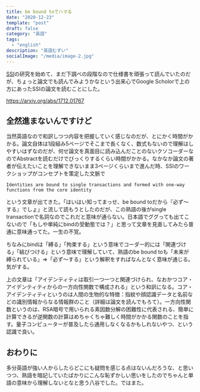 ```yaml
---
title: be bound toでハマる
date: "2020-12-23"
template: "post"
draft: false
category: "英語"
tags:
  - "english"
description: "英語むずい"
socialImage: "/media/image-2.jpg"
---
```


[SSI](https://lastrust.io/2020/06/03/whatis-self-sovereign-identity/)の研究を始めて、まだ下調べの段階なので仕様書を頑張って読んでいたのだが、ちょっと論文でも読んでみようかなという出来心でGoogle Scholorで上の方にあったSSIの論文を読むことにした。

https://arxiv.org/abs/1712.01767

## 全然進まないんですけど

当然英語なので和訳しつつ内容を把握していく感じなのだが、とにかく時間がかかる。論文自体は1段組み5ページでそこまで長くなく、数式もないので理解はしやすいはずなのだが、何せ論文を真面目に読み込んだことのないクソコーダーなのでAbstractを読むだけでびっくりするくらい時間がかかる。なかなか論文の著者が伝えたいことを理解できないまま3ページくらいまで進んだ時、SSIのワークショップがコンセプトを策定した文脈で

```
Identities are bound to single transactions and formed with one-way functions from the core identity
```

という文章が出てきた。「はいはい知ってまっせ、be bound toだから『必ず〜する』でしょ」と流して読もうとしたのだが、この熟語の後がsingle transactionで名詞なのでこれだと意味が通らない。日本語でググっても出てこないので「もしや単純にbindの受動態では？」と思って文章を見直してみたら普通に意味通ってた。一生の不覚。

ちなみにbindは「縛る」「拘束する」という意味でコーダー的には「関連づける」「結びつける」という意味で理解していて、熟語のbe bound toも「未来が縛られている」=>「必ず〜する」という解釈をすればなんとなく意味が通じる。気がする。

上の文章は「アイデンティティは取引一つ一つと関連づけられ、なおかつコア・アイデンティティからの一方向性関数で構成される」という和訳になる。コア・アイデンティティというのは人間の生物的な特徴：指紋や顔認識データと名前などの識別情報からなる情報群のこと（詳細は論文を読んでもろて）。一方向性関数というのは、RSA暗号で用いられる素因数分解の困難性に代表される、簡単に計算できるが逆関数の計算はめちゃくちゃ難しく時間がかかる関数のことを指す。量子コンピューターが普及したら通用しなくなるかもしれないやつ、という認識で良い。

## おわりに
多分英語が強い人からしたらどこにも疑問を感じる点はないんだろうな、と思いつつ、熟語を暗記していたばかりにこんな恥ずかしい思いをしたのでちゃんと単語の意味から理解しないとなと思う八谷でした。ではまた。

